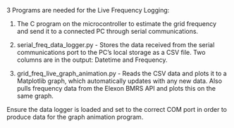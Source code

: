 3 Programs are needed for the Live Frequency Logging:

 1.  The C program on the microcontroller to estimate the grid frequency and send it to a connected PC through serial communications. 

 2.   serial_freq_data_logger.py - Stores the data received from the serial communications port to the PC’s local storage as a CSV file. Two columns are in the output: Datetime and Frequency. 

 3.   grid_freq_live_graph_animation.py - Reads the CSV data and plots it to a Matplotlib graph, which automatically updates with any new data. Also pulls frequency data from the Elexon BMRS API and plots this on the same graph.

 Ensure the data logger is loaded and set to the correct COM port in order to produce data for the graph animation program.

